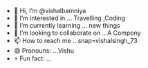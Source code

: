 - 👋 Hi, I’m @vishalbamniya
- 👀 I’m interested in ... Travelling ,Coding
- 🌱 I’m currently learning ... new things
- 💞️ I’m looking to collaborate on ...A Compony
- 📫 How to reach me ...snap=vishalsingh_73
- 😄 Pronouns: ...Vishu
- ⚡ Fun fact: ...

<!---
vishalbamniya/vishalbamniya is a ✨ special ✨ repository because its `README.md` (this file) appears on your GitHub profile.
You can click the Preview link to take a look at your changes.
--->
